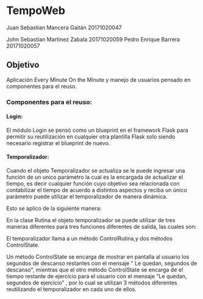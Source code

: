 # TempoWeb

Juan Sebastian Mancera Gaitán 20171020047

John Sebastian Martinez Zabala 20171020059
Pedro Enrique Barrera 20171020057


## Objetivo 

Aplicación Every Minute On the Minute y manejo de usuarios pensado en componentes para el reuso.

### Componentes para el reuso:

#### Login:

El módulo Login se pensó como un blueprint en el framework Flask para permitir su reutilización en cualquier otra plantilla Flask solo siendo necesario registrar el blueprint de nuevo.

#### Temporalizador:  

Cuando el objeto Temporalizador se actualiza se le puede ingresar una función de un unico parámetro  la cual es la encargada de actualizar  el tiempo, es decir cualquier función cuyo objetivo sea relacionada con contabilizar el tiempo de acuerdo a distintos aspectos y reciba un único parámetro puede utilizar el temporalizador de manera dinámica. 

Esto se aplico de la siguiente manera: 

En la clase Rutina el objeto temporalizador se puede utilizar de tres maneras diferentes para tres funciones diferentes de salida, las cuales son:

El temporalizador llama a un método ControlRutina,y dos métodos ControlState.

Un método ControlState se encarga de mostrar en pantalla al usuario los segundos de descanso restantes con el mensaje " Le quedan, segundos de descanso", mientras que el otro método ControlState se encarga de el tiempo restante de ejercicio para el usuario con el mensaje "Le quedan, segundos de ejercicio" , por lo cual se utilizan 3 métodos diferentes reutilizando el temporalizador en cada uno de ellos.


